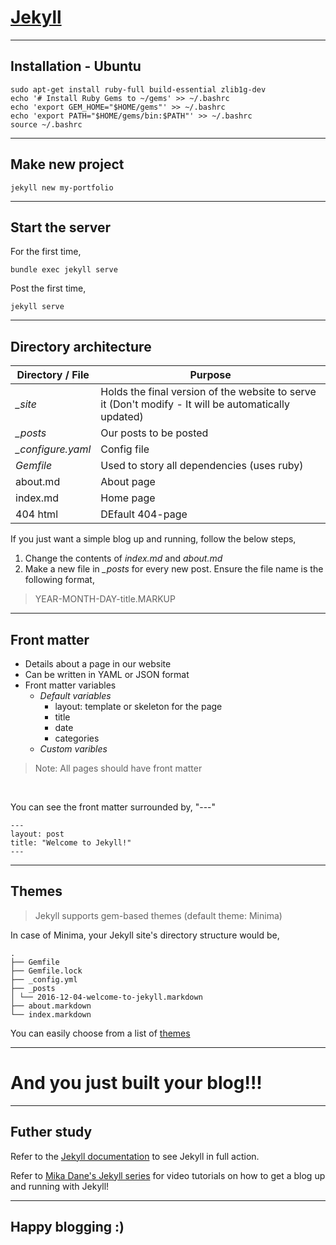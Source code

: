 # [Jekyll](https://jekyllrb.com/)

---
## Installation - Ubuntu

```shell
sudo apt-get install ruby-full build-essential zlib1g-dev
echo '# Install Ruby Gems to ~/gems' >> ~/.bashrc 
echo 'export GEM_HOME="$HOME/gems"' >> ~/.bashrc 
echo 'export PATH="$HOME/gems/bin:$PATH"' >> ~/.bashrc 
source ~/.bashrc
```

---
## Make new project

```shell
jekyll new my-portfolio
```

---
## Start the server

For the first time,
```shell
bundle exec jekyll serve
```

Post the first time,
```shell
jekyll serve
```

---
## Directory architecture

Directory / File | Purpose
---|--
*_site* | Holds the final version of the website to serve it (Don't modify - It will be automatically updated)
*_posts* | Our posts to be posted
*_configure.yaml* | Config file
*Gemfile* | Used to story all dependencies (uses ruby)
about.md | About page
index.md | Home page
404 html | DEfault 404-page

If you just want a simple blog up and running, follow the below steps,

1) Change the contents of *index.md* and *about.md* 
2) Make a new file in *_posts* for every new post. Ensure the file name is the following format,
> YEAR-MONTH-DAY-title.MARKUP

---
## Front matter

- Details about a page in our website
- Can be written in YAML or JSON format
- Front matter variables
	- *Default variables*
		- layout: template or skeleton for the page 
		- title
		- date
		- categories
	- *Custom varibles*

> Note: All pages should have front matter

</br>

You can see the front matter surrounded by, "---"

```
--- 
layout: post 
title: "Welcome to Jekyll!" 
---
```

---
## Themes

> Jekyll supports gem-based themes (default theme: Minima)

In case of Minima, your Jekyll site's directory structure would be,

```
. 
├── Gemfile 
├── Gemfile.lock 
├── _config.yml 
├── _posts 
│ └── 2016-12-04-welcome-to-jekyll.markdown 
├── about.markdown 
└── index.markdown
```

You can easily choose from a list of [themes](https://jekyllrb.com/docs/themes/#pick-up-a-theme) 

---
# And you just built your blog!!! 
---

## Futher study

Refer to the [Jekyll documentation](https://jekyllrb.com/docs/) to see Jekyll in full action.

Refer to [Mika Dane's Jekyll series](https://www.youtube.com/watch?v=T1itpPvFWHI&list=PLLAZ4kZ9dFpOPV5C5Ay0pHaa0RJFhcmcB&index=1) for video tutorials on how to get a blog up and running with Jekyll!

---
## Happy blogging :)
